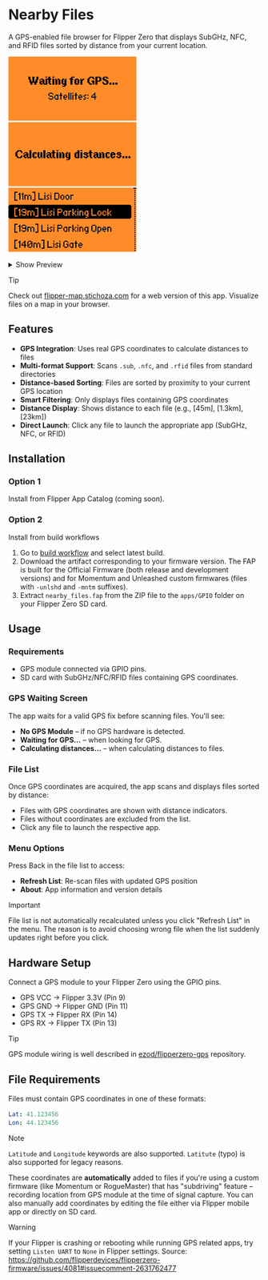 # Nearby Files

A GPS-enabled file browser for Flipper Zero that displays SubGHz, NFC, and RFID files sorted by distance from your current location.

<img src=".catalog/screenshots/screenshot1.png" width="256"> <img src=".catalog/screenshots/screenshot2.png" width="256"> <img src=".catalog/screenshots/screenshot3.png" width="256">

<details>
  <summary>Show Preview</summary>
  <img src="https://github.com/user-attachments/assets/d91aacc7-ba4f-4cc8-b855-ed37298d8df0" width="512">
</details>


> [!Tip]
> Check out [flipper-map.stichoza.com](https://flipper-map.stichoza.com) for a web version of this app. Visualize files on a map in your browser.

## Features

- **GPS Integration**: Uses real GPS coordinates to calculate distances to files
- **Multi-format Support**: Scans `.sub`, `.nfc`, and `.rfid` files from standard directories
- **Distance-based Sorting**: Files are sorted by proximity to your current GPS location
- **Smart Filtering**: Only displays files containing GPS coordinates
- **Distance Display**: Shows distance to each file (e.g., [45m], [1.3km], [23km])
- **Direct Launch**: Click any file to launch the appropriate app (SubGHz, NFC, or RFID)

## Installation

### Option 1
Install from Flipper App Catalog (coming soon).

### Option 2
Install from build workflows

1. Go to [build workflow](https://github.com/Stichoza/flipper-nearby-files/actions/workflows/build.yml) and select latest build.
2. Download the artifact corresponding to your firmware version. The FAP is built for the Official Firmware (both release and development versions) and for Momentum and Unleashed custom firmwares (files with `-unlshd` and `-mntm` suffixes).
3. Extract `nearby_files.fap` from the ZIP file to the `apps/GPIO` folder on your Flipper Zero SD card.

## Usage

### Requirements
- GPS module connected via GPIO pins.
- SD card with SubGHz/NFC/RFID files containing GPS coordinates.

### GPS Waiting Screen
The app waits for a valid GPS fix before scanning files. You'll see:
- **No GPS Module** – if no GPS hardware is detected.
- **Waiting for GPS...** – when looking for GPS.
- **Calculating distances...** – when calculating distances to files.

### File List
Once GPS coordinates are acquired, the app scans and displays files sorted by distance:
- Files with GPS coordinates are shown with distance indicators.
- Files without coordinates are excluded from the list.
- Click any file to launch the respective app.

### Menu Options
Press Back in the file list to access:
- **Refresh List**: Re-scan files with updated GPS position
- **About**: App information and version details

> [!Important]
> File list is not automatically recalculated unless you click "Refresh List" in the menu. The reason is to avoid choosing wrong file when the list suddenly updates right before you click.

## Hardware Setup

Connect a GPS module to your Flipper Zero using the GPIO pins.

- GPS VCC → Flipper 3.3V (Pin 9)
- GPS GND → Flipper GND (Pin 11) 
- GPS TX → Flipper RX (Pin 14)
- GPS RX → Flipper TX (Pin 13)

> [!Tip]
> GPS module wiring is well described in [ezod/flipperzero-gps](https://github.com/ezod/flipperzero-gps?tab=readme-ov-file#hardware-setup) repository.

## File Requirements

Files must contain GPS coordinates in one of these formats:

```yml
Lat: 41.123456
Lon: 44.123456
```

> [!Note]
> `Latitude` and `Longitude` keywords are also supported. `Latitute` (typo) is also supported for legacy reasons.

These coordinates are **automatically** added to files if you're using a custom firmware (like Momentum or RogueMaster) that has "subdriving" feature – recording location from GPS module at the time of signal capture. You can also manually add coordinates by editing the file either via Flipper mobile app or directly on SD card.

> [!Warning]
> If your Flipper is crashing or rebooting while running GPS related apps, try setting `Listen UART` to `None` in Flipper settings.
> Source: https://github.com/flipperdevices/flipperzero-firmware/issues/4081#issuecomment-2631762477
